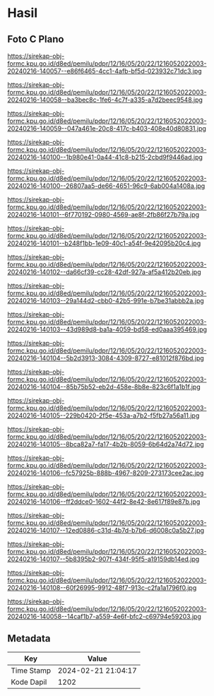 # Hasil

## Foto C Plano

https://sirekap-obj-formc.kpu.go.id/d8ed/pemilu/pdpr/12/16/05/20/22/1216052022003-20240216-140057--e86f6465-4cc1-4afb-bf5d-023932c71dc3.jpg

https://sirekap-obj-formc.kpu.go.id/d8ed/pemilu/pdpr/12/16/05/20/22/1216052022003-20240216-140058--ba3bec8c-1fe6-4c7f-a335-a7d2beec9548.jpg

https://sirekap-obj-formc.kpu.go.id/d8ed/pemilu/pdpr/12/16/05/20/22/1216052022003-20240216-140059--047a461e-20c8-417c-b403-408e40d80831.jpg

https://sirekap-obj-formc.kpu.go.id/d8ed/pemilu/pdpr/12/16/05/20/22/1216052022003-20240216-140100--1b980e41-0a44-41c8-b215-2cbd9f9446ad.jpg

https://sirekap-obj-formc.kpu.go.id/d8ed/pemilu/pdpr/12/16/05/20/22/1216052022003-20240216-140100--26807aa5-de66-4651-96c9-6ab004a1408a.jpg

https://sirekap-obj-formc.kpu.go.id/d8ed/pemilu/pdpr/12/16/05/20/22/1216052022003-20240216-140101--6f770192-0980-4569-ae8f-2fb86f27b79a.jpg

https://sirekap-obj-formc.kpu.go.id/d8ed/pemilu/pdpr/12/16/05/20/22/1216052022003-20240216-140101--b248f1bb-1e09-40c1-a54f-9e42095b20c4.jpg

https://sirekap-obj-formc.kpu.go.id/d8ed/pemilu/pdpr/12/16/05/20/22/1216052022003-20240216-140102--da66cf39-cc28-42df-927a-af5a412b20eb.jpg

https://sirekap-obj-formc.kpu.go.id/d8ed/pemilu/pdpr/12/16/05/20/22/1216052022003-20240216-140103--29a144d2-cbb0-42b5-991e-b7be31abbb2a.jpg

https://sirekap-obj-formc.kpu.go.id/d8ed/pemilu/pdpr/12/16/05/20/22/1216052022003-20240216-140103--43d989d8-ba1a-4059-bd58-ed0aaa395469.jpg

https://sirekap-obj-formc.kpu.go.id/d8ed/pemilu/pdpr/12/16/05/20/22/1216052022003-20240216-140104--5b2d3913-3084-4309-8727-e81012f876bd.jpg

https://sirekap-obj-formc.kpu.go.id/d8ed/pemilu/pdpr/12/16/05/20/22/1216052022003-20240216-140104--85b75b52-eb2d-458e-8b8e-823c6f1a1b1f.jpg

https://sirekap-obj-formc.kpu.go.id/d8ed/pemilu/pdpr/12/16/05/20/22/1216052022003-20240216-140105--229b0420-2f5e-453a-a7b2-f5fb27a56a11.jpg

https://sirekap-obj-formc.kpu.go.id/d8ed/pemilu/pdpr/12/16/05/20/22/1216052022003-20240216-140105--8bca82a7-fa17-4b2b-8059-6b64d2a74d72.jpg

https://sirekap-obj-formc.kpu.go.id/d8ed/pemilu/pdpr/12/16/05/20/22/1216052022003-20240216-140106--fc57925b-888b-4967-8209-273173cee2ac.jpg

https://sirekap-obj-formc.kpu.go.id/d8ed/pemilu/pdpr/12/16/05/20/22/1216052022003-20240216-140106--ff2ddce0-1602-44f2-8e42-8e617f89e87b.jpg

https://sirekap-obj-formc.kpu.go.id/d8ed/pemilu/pdpr/12/16/05/20/22/1216052022003-20240216-140107--12ed0886-c31d-4b7d-b7b6-d6008c0a5b27.jpg

https://sirekap-obj-formc.kpu.go.id/d8ed/pemilu/pdpr/12/16/05/20/22/1216052022003-20240216-140107--5b8395b2-907f-434f-95f5-a19159db14ed.jpg

https://sirekap-obj-formc.kpu.go.id/d8ed/pemilu/pdpr/12/16/05/20/22/1216052022003-20240216-140108--60f26995-9912-48f7-913c-c2fa1a1796f0.jpg

https://sirekap-obj-formc.kpu.go.id/d8ed/pemilu/pdpr/12/16/05/20/22/1216052022003-20240216-140058--14caf1b7-a559-4e6f-bfc2-c69794e59203.jpg


## Metadata

| Key        | Value               |
| ---------- | ------------------- |
| Time Stamp | 2024-02-21 21:04:17 |
| Kode Dapil | 1202                |



